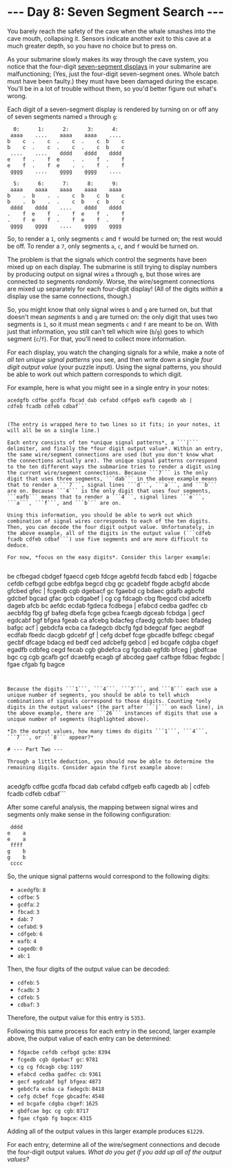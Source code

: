 ﻿# --- Day 8: Seven Segment Search ---

You barely reach the safety of the cave when the whale smashes into the cave mouth, collapsing it. Sensors indicate another exit to this cave at a much greater depth, so you have no choice but to press on.

As your submarine slowly makes its way through the cave system, you notice that the four-digit [seven-segment displays](https://en.wikipedia.org/wiki/Seven-segment_display) in your submarine are malfunctioning; (Yes, just the four-digit seven-segment ones. Whole batch must have been faulty.) they must have been damaged during the escape. You'll be in a lot of trouble without them, so you'd better figure out what's wrong.

Each digit of a seven-segment display is rendered by turning on or off any of seven segments named ```a``` through ```g```:


```
  0:      1:      2:      3:      4:
 aaaa    ....    aaaa    aaaa    ....
b    c  .    c  .    c  .    c  b    c
b    c  .    c  .    c  .    c  b    c
 ....    ....    dddd    dddd    dddd
e    f  .    f  e    .  .    f  .    f
e    f  .    f  e    .  .    f  .    f
 gggg    ....    gggg    gggg    ....

  5:      6:      7:      8:      9:
 aaaa    aaaa    aaaa    aaaa    aaaa
b    .  b    .  .    c  b    c  b    c
b    .  b    .  .    c  b    c  b    c
 dddd    dddd    ....    dddd    dddd
.    f  e    f  .    f  e    f  .    f
.    f  e    f  .    f  e    f  .    f
 gggg    gggg    ....    gggg    gggg
```


So, to render a ```1```, only segments ```c``` and ```f``` would be turned on; the rest would be off. To render a ```7```, only segments ```a```, ```c```, and ```f``` would be turned on.

The problem is that the signals which control the segments have been mixed up on each display. The submarine is still trying to display numbers by producing output on signal wires ```a``` through ```g```, but those wires are connected to segments *randomly*. Worse, the wire/segment connections are mixed up separately for each four-digit display! (All of the digits *within* a display use the same connections, though.)

So, you might know that only signal wires ```b``` and ```g``` are turned on, but that doesn't mean *segments* ```b``` and ```g``` are turned on: the only digit that uses two segments is ```1```, so it must mean segments ```c``` and ```f``` are meant to be on. With just that information, you still can't tell which wire (```b```/```g```) goes to which segment (```c```/```f```). For that, you'll need to collect more information.

For each display, you watch the changing signals for a while, make a note of *all ten unique signal patterns* you see, and then write down a single *four digit output value* (your puzzle input). Using the signal patterns, you should be able to work out which pattern corresponds to which digit.

For example, here is what you might see in a single entry in your notes:


```
acedgfb cdfbe gcdfa fbcad dab cefabd cdfgeb eafb cagedb ab |
cdfeb fcadb cdfeb cdbaf```


(The entry is wrapped here to two lines so it fits; in your notes, it will all be on a single line.)

Each entry consists of ten *unique signal patterns*, a ```|``` delimiter, and finally the *four digit output value*. Within an entry, the same wire/segment connections are used (but you don't know what the connections actually are). The unique signal patterns correspond to the ten different ways the submarine tries to render a digit using the current wire/segment connections. Because ```7``` is the only digit that uses three segments, ```dab``` in the above example means that to render a ```7```, signal lines ```d```, ```a```, and ```b``` are on. Because ```4``` is the only digit that uses four segments, ```eafb``` means that to render a ```4```, signal lines ```e```, ```a```, ```f```, and ```b``` are on.

Using this information, you should be able to work out which combination of signal wires corresponds to each of the ten digits. Then, you can decode the four digit output value. Unfortunately, in the above example, all of the digits in the output value (```cdfeb fcadb cdfeb cdbaf```) use five segments and are more difficult to deduce.

For now, *focus on the easy digits*. Consider this larger example:


```
be cfbegad cbdgef fgaecd cgeb fdcge agebfd fecdb fabcd edb |
fdgacbe cefdb cefbgd gcbe
edbfga begcd cbg gc gcadebf fbgde acbgfd abcde gfcbed gfec |
fcgedb cgb dgebacf gc
fgaebd cg bdaec gdafb agbcfd gdcbef bgcad gfac gcb cdgabef |
cg cg fdcagb cbg
fbegcd cbd adcefb dageb afcb bc aefdc ecdab fgdeca fcdbega |
efabcd cedba gadfec cb
aecbfdg fbg gf bafeg dbefa fcge gcbea fcaegb dgceab fcbdga |
gecf egdcabf bgf bfgea
fgeab ca afcebg bdacfeg cfaedg gcfdb baec bfadeg bafgc acf |
gebdcfa ecba ca fadegcb
dbcfg fgd bdegcaf fgec aegbdf ecdfab fbedc dacgb gdcebf gf |
cefg dcbef fcge gbcadfe
bdfegc cbegaf gecbf dfcage bdacg ed bedf ced adcbefg gebcd |
ed bcgafe cdgba cbgef
egadfb cdbfeg cegd fecab cgb gbdefca cg fgcdab egfdb bfceg |
gbdfcae bgc cg cgb
gcafb gcf dcaebfg ecagb gf abcdeg gaef cafbge fdbac fegbdc |
fgae cfgab fg bagce
```


Because the digits ```1```, ```4```, ```7```, and ```8``` each use a unique number of segments, you should be able to tell which combinations of signals correspond to those digits. Counting *only digits in the output values* (the part after ```|``` on each line), in the above example, there are ```26``` instances of digits that use a unique number of segments (highlighted above).

*In the output values, how many times do digits ```1```, ```4```, ```7```, or ```8``` appear?*

# --- Part Two ---

Through a little deduction, you should now be able to determine the remaining digits. Consider again the first example above:


```
acedgfb cdfbe gcdfa fbcad dab cefabd cdfgeb eafb cagedb ab |
cdfeb fcadb cdfeb cdbaf```


After some careful analysis, the mapping between signal wires and segments only make sense in the following configuration:


```
 dddd
e    a
e    a
 ffff
g    b
g    b
 cccc
```


So, the unique signal patterns would correspond to the following digits:


* ```acedgfb```: ```8```
* ```cdfbe```: ```5```
* ```gcdfa```: ```2```
* ```fbcad```: ```3```
* ```dab```: ```7```
* ```cefabd```: ```9```
* ```cdfgeb```: ```6```
* ```eafb```: ```4```
* ```cagedb```: ```0```
* ```ab```: ```1```


Then, the four digits of the output value can be decoded:


* ```cdfeb```: ```5```
* ```fcadb```: ```3```
* ```cdfeb```: ```5```
* ```cdbaf```: ```3```


Therefore, the output value for this entry is ```5353```.

Following this same process for each entry in the second, larger example above, the output value of each entry can be determined:


* ```fdgacbe cefdb cefbgd gcbe```: ```8394```
* ```fcgedb cgb dgebacf gc```: ```9781```
* ```cg cg fdcagb cbg```: ```1197```
* ```efabcd cedba gadfec cb```: ```9361```
* ```gecf egdcabf bgf bfgea```: ```4873```
* ```gebdcfa ecba ca fadegcb```: ```8418```
* ```cefg dcbef fcge gbcadfe```: ```4548```
* ```ed bcgafe cdgba cbgef```: ```1625```
* ```gbdfcae bgc cg cgb```: ```8717```
* ```fgae cfgab fg bagce```: ```4315```


Adding all of the output values in this larger example produces ```61229```.

For each entry, determine all of the wire/segment connections and decode the four-digit output values. *What do you get if you add up all of the output values?*